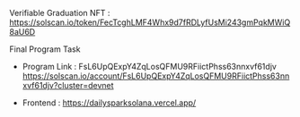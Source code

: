 Verifiable Graduation NFT : https://solscan.io/token/FecTcghLMF4Whx9d7fRDLyfUsMi243gmPqkMWiQ8aU6D


Final Program Task 

- Program Link : FsL6UpQExpY4ZqLosQFMU9RFiictPhss63nnxvf61djv
                 https://solscan.io/account/FsL6UpQExpY4ZqLosQFMU9RFiictPhss63nnxvf61djv?cluster=devnet
                  
- Frontend : https://dailysparksolana.vercel.app/


